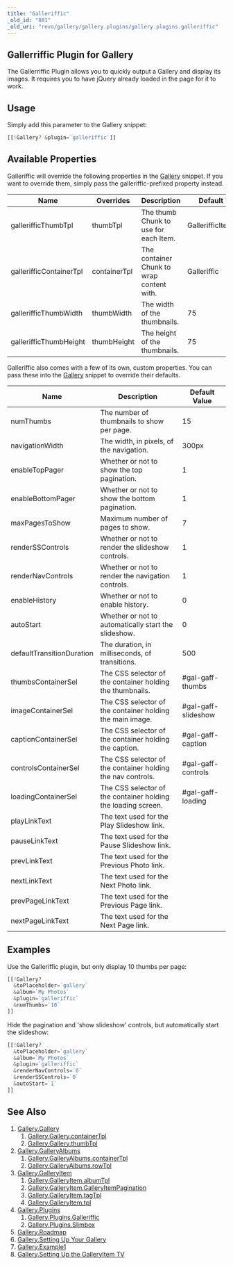 ```yaml
---
title: "Galleriffic"
_old_id: "881"
_old_uri: "revo/gallery/gallery.plugins/gallery.plugins.galleriffic"
---
```


## Gallerriffic Plugin for Gallery

 The Gallerriffic Plugin allows you to quickly output a Gallery and display its images. It requires you to have jQuery already loaded in the page for it to work.

## Usage

 Simply add this parameter to the Gallery snippet:

 ``` php
[[!Gallery? &plugin=`galleriffic`]]
```

## Available Properties

 Galleriffic will override the following properties in the [Gallery](extras/gallery "Gallery") snippet. If you want to override them, simply pass the galleriffic-prefixed property instead.

 | Name                    | Overrides    | Description                               | Default Value        |
 | ----------------------- | ------------ | ----------------------------------------- | -------------------- |
 | gallerifficThumbTpl     | thumbTpl     | The thumb Chunk to use for each Item.     | GallerifficItemThumb |
 | gallerifficContainerTpl | containerTpl | The container Chunk to wrap content with. | Galleriffic          |
 | gallerifficThumbWidth   | thumbWidth   | The width of the thumbnails.              | 75                   |
 | gallerifficThumbHeight  | thumbHeight  | The height of the thumbnails.             | 75                   |

 Galleriffic also comes with a few of its own, custom properties. You can pass these into the [Gallery](extras/gallery "Gallery") snippet to override their defaults.

 | Name                      | Description                                                   | Default Value       |
 | ------------------------- | ------------------------------------------------------------- | ------------------- |
 | numThumbs                 | The number of thumbnails to show per page.                    | 15                  |
 | navigationWidth           | The width, in pixels, of the navigation.                      | 300px               |
 | enableTopPager            | Whether or not to show the top pagination.                    | 1                   |
 | enableBottomPager         | Whether or not to show the bottom pagination.                 | 1                   |
 | maxPagesToShow            | Maximum number of pages to show.                              | 7                   |
 | renderSSControls          | Whether or not to render the slideshow controls.              | 1                   |
 | renderNavControls         | Whether or not to render the navigation controls.             | 1                   |
 | enableHistory             | Whether or not to enable history.                             | 0                   |
 | autoStart                 | Whether or not to automatically start the slideshow.          | 0                   |
 | defaultTransitionDuration | The duration, in milliseconds, of transitions.                | 500                 |
 | thumbsContainerSel        | The CSS selector of the container holding the thumbnails.     | #gal-gaff-thumbs    |
 | imageContainerSel         | The CSS selector of the container holding the main image.     | #gal-gaff-slideshow |
 | captionContainerSel       | The CSS selector of the container holding the caption.        | #gal-gaff-caption   |
 | controlsContainerSel      | The CSS selector of the container holding the nav controls.   | #gal-gaff-controls  |
 | loadingContainerSel       | The CSS selector of the container holding the loading screen. | #gal-gaff-loading   |
 | playLinkText              | The text used for the Play Slideshow link.                    |
 | pauseLinkText             | The text used for the Pause Slideshow link.                   |
 | prevLinkText              | The text used for the Previous Photo link.                    |
 | nextLinkText              | The text used for the Next Photo link.                        |
 | prevPageLinkText          | The text used for the Previous Page link.                     |
 | nextPageLinkText          | The text used for the Next Page link.                         |

## Examples

 Use the Galleriffic plugin, but only display 10 thumbs per page:

 ``` php
[[!Gallery?
   &toPlaceholder=`gallery`
   &album=`My Photos`
   &plugin=`galleriffic`
   &numThumbs=`10`
]]
```

 Hide the pagination and 'show slideshow' controls, but automatically start the slideshow:

 ``` php
[[!Gallery?
   &toPlaceholder=`gallery`
   &album=`My Photos`
   &plugin=`galleriffic`
   &renderNavControls=`0`
   &renderSSControls=`0`
   &autoStart=`1`
]]
```

## See Also

1. [Gallery.Gallery](extras/gallery/gallery/index)
     1. [Gallery.Gallery.containerTpl](extras/gallery/gallery/containertpl)
     2. [Gallery.Gallery.thumbTpl](extras/gallery/gallery/thumbtpl)
2. [Gallery.GalleryAlbums](extras/gallery/gallery.galleryalbums)
     1. [Gallery.GalleryAlbums.containerTpl](extras/gallery/gallery.galleryalbums/containertpl)
     2. [Gallery.GalleryAlbums.rowTpl](extras/gallery/gallery.galleryalbums/rowtpl)
3. [Gallery.GalleryItem](extras/gallery/gallery.galleryitem)
     1. [Gallery.GalleryItem.albumTpl](extras/gallery/gallery.galleryitem/albumtpl)
     2. [Gallery.GalleryItem.GalleryItemPagination](extras/gallery/gallery.galleryitem/galleryitempagination)
     3. [Gallery.GalleryItem.tagTpl](extras/gallery/gallery.galleryitem/tagtpl)
     4. [Gallery.GalleryItem.tpl](extras/gallery/gallery.galleryitem/tpl)
4. [Gallery.Plugins](extras/gallery/gallery.plugins)
     1. [Gallery.Plugins.Galleriffic](extras/gallery/gallery.plugins/galleriffic)
     2. [Gallery.Plugins.Slimbox](extras/gallery/gallery.plugins/slimbox)
5. [Gallery.Roadmap](extras/gallery/gallery.roadmap)
6. [Gallery.Setting Up Your Gallery](extras/gallery/gallery.setting-up-your-gallery)
7. [Gallery.Example1](extras/gallery/gallery.example1)
8. [Gallery.Setting Up the GalleryItem TV](extras/gallery/gallery.setting-up-the-galleryitem-tv)
